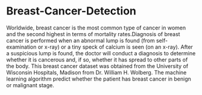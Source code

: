 # Breast-Cancer-Detection
Worldwide, breast cancer is the most common type of cancer in women and the second highest in terms of mortality rates.Diagnosis of breast cancer is performed when an abnormal lump is found (from self-examination or x-ray) or a tiny speck of calcium is seen (on an x-ray). After a suspicious lump is found, the doctor will conduct a diagnosis to determine whether it is cancerous and, if so, whether it has spread to other parts of the body. This breast cancer dataset was obtained from the University of Wisconsin Hospitals, Madison from Dr. William H. Wolberg.
The machine learning algorithm predict whether the patient has breast cancer in benign or malignant stage.
